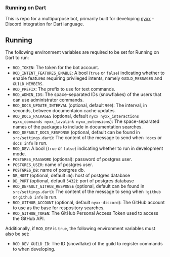 ### Running on Dart

This is repo for a multipurpose bot, primarily built for developing [nyxx](https://github.com/l7ssha/nyxx) - Discord integration for Dart language.

## Running

The following environment variables are required to be set for Running on Dart to run:
- `ROD_TOKEN`: The token for the bot account.
- `ROD_INTENT_FEATURES_ENABLE`: A bool (`true` or `false`) indicating whether to enable features requiring privileged intents, namely `GUILD_MESSAGES` and `GUILD_MEMBERS`.
- `ROD_PREFIX`: The prefix to use for text commands.
- `ROD_ADMIN_IDS`: The space-separated IDs (snowflakes) of the users that can use administrator commands.
- `ROD_DOCS_UPDATE_INTERVAL` (optional, default `900`): The interval, in seconds, between documentaion cache updates.
- `ROD_DOCS_PACKAGES` (optional, default `nyxx nyxx_interactions nyxx_commands nyxx_lavalink nyxx_extensions`): The space-separated names of the packages to include in documentation searches.
- `ROD_DEFAULT_DOCS_RESPONSE` (optional, default can be found in `src/settings.dart`): The content of the message to send when `!docs` or `docs info` is run.
- `ROD_DEV`: A bool (`true` or `false`) indicating whether to run in development mode.
- `POSTGRES_PASSWORD` (optional): password of postgres user.
- `POSTGRES_USER`: name of postgres user.
- `POSTGRES_DB`: name of postgres db.
- `DB_HOST` (optional, default `db`): host of postgres database
- `DB_PORT` (optional, default `5432`): port of postgres database
- `ROD_DEFAULT_GITHUB_RESPONSE` (optional, default can be found in `src/settings.dart`): The content of the message to seng when `!github` or `github info` is run.
- `ROD_GITHUB_ACCOUNT` (optional, default `nyxx-discord`): The GitHub account to use as the base for respository searches.
- `ROD_GITHUB_TOKEN`: The GitHub Personal Access Token used to access the GitHub API.

Additionally, if `ROD_DEV` is `true`, the following environment variables must also be set:
- `ROD_DEV_GUILD_ID`: The ID (snowflake) of the guild to register commands to when developing.
